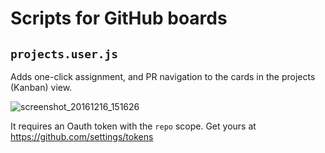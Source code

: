 # Scripts for GitHub boards

## `projects.user.js`
Adds one-click assignment, and PR navigation to the cards in the projects (Kanban) view.

![screenshot_20161216_151626](https://cloud.githubusercontent.com/assets/7569673/21265618/a5b9d8e2-c3a2-11e6-9d06-b4db7a306b4d.png)

It requires an Oauth token with the `repo` scope. Get yours at https://github.com/settings/tokens
